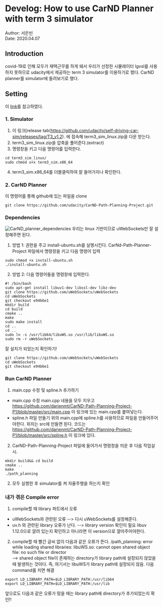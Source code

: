 # Develog: How to use CarND Planner with term 3 simulator
Author: 서은빈 <br/>
Date: 2020.04.07

## Introduction
covid-19로 인해 모두가 재택근무를 하게 돼서 우리가 선정한 시뮬레이터 lgvsl를 사용하지 못하므로 udacity에서 제공하는 term 3 simulator를 이용하기로 했다. CarND planner를 simulator에 돌려보기로 했다.

## Setting
이 [link](https://github.com/udacity/CarND-Path-Planning-Project)를 참고하였다. <br/>

### 1. Simulator
1. 이 링크[release tab(https://github.com/udacity/self-driving-car-sim/releases/tag/T3_v1.2). 에 접속해 term3_sim_linux.zip을 다운 받는다.
2. term3_sim_linux.zip을 압축을 풀어준다.(extract)
3. 명령창을 키고 다음 명령어를 입력한다.
~~~(bash)
cd term3_sim_linux/
sudo chmod u+x term3_sim.x86_64
~~~
4. term3_sim.x86_64를 더블클릭하여 잘 들어가지나 확인한다.

### 2. CarND Planner
이 명령어를 통해 github에 있는 파일을 clone
~~~ (bash)
git clone https://github.com/udacity/CarND-Path-Planning-Project.git
~~~

### Dependencies
![CarND_planner_dependencies](https://user-images.githubusercontent.com/59784459/87184943-da2ee700-c323-11ea-8ad1-03d00f24ec4e.PNG)
우리는 linux 기반이므로 uWebSockets만 잘 설정해주면 된다.
1) 방법 1: 권한을 주고 install-ubuntu.sh를 실행시킨다.
CarNd-Path-Planner-Project 파일에서 명령창을 키고 다음 명령어 입력
~~~ (bash)
sudo chmod +x install-ubuntu.sh
./install-ubuntu.sh
~~~

2) 방법 2: 다음 명령어들을 명령창에 입력한다.
~~~ (bash)
#! /bin/bash
sudo apt-get install libuv1-dev libssl-dev libz-dev
git clone https://github.com/uWebSockets/uWebSockets 
cd uWebSockets
git checkout e94b6e1
mkdir build
cd build
cmake ..
make 
sudo make install
cd ..
cd ..
sudo ln -s /usr/lib64/libuWS.so /usr/lib/libuWS.so
sudo rm -r uWebSockets
~~~

잘 설치가 되었는지 확인하기!
~~~(bash)
git clone https://github.com/uWebSockets/uWebSockets 
cd uWebSockets
git checkout e94b6e1
~~~

### Run CarND Planner
1. main.cpp 수정 및 spline.h 추가하기
- main.cpp 수정
main.cpp 내용을 모두 지우고 https://github.com/darienmt/CarND-Path-Planning-Project-P1/blob/master/src/main.cpp 이 링크에 있는 main.cpp를 붙여넣는다.
- spline.h 파일 만들기
위의 main.cpp에 spline.h를 사용하므로 파일을 만들어주어야한다. 위치는 src에 만들면 된다.
코드는 https://github.com/darienmt/CarND-Path-Planning-Project-P1/blob/master/src/spline.h 이 링크에 있다.

2. CarND-Path-Planning-Project 파일에 들어가서 명령창을 띄운 후 다음 작업실시.
~~~ (bash)
mkdir build&& cd build
cmake ..
make
./path_planning
~~~

2. 모두 실행한 후 simulator를 켜 자율주행을 하는지 확인

### 내가 겪은 Compile error
1. compile할 때 library 파트에서 오류
- uWebSockets와 관련된 오류 --> 다시 uWebSockets를 설정해준다.
- uv.h 와 관련된 library 오류가 난다. --> library version 확인이 필요 libuv 1.12.0으로 깔려 있는지 확인하고 아니라면 이 version으로 깔아주어야한다.
2. compile할 때 빨간 글씨 없이 다음과 같은 오류가 뜬다.
/path_planning: error while loading shared libraries: libuWS.so: cannot open shared object file: no such file or director <br/>
--> shared object file이 존재하는 directory가 library path에 설정되지 않았을 때 발생하는 것이다. 즉, 여기서는 libuWS가 library path에 설정되지 않음. 다음 command를 치면 해결
~~~(bash)
export LD_LIBRARY_PATH=$LD_LIBRARY_PATH:/usr/lib64
export LD_LIBRARY_PATH=$LD_LIBRARY_PATH:/usr/lib
~~~
앞으로도 다음과 같은 오류가 떴을 때는 library path에 directory가 추가되었는지 확인!!
